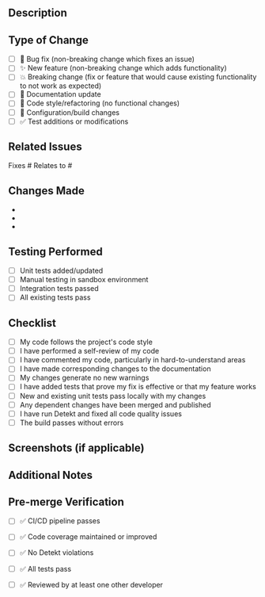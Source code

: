 ## Description
<!-- Provide a brief description of the changes in this PR -->

## Type of Change
<!-- Mark the relevant option with an "x" -->

- [ ] 🐛 Bug fix (non-breaking change which fixes an issue)
- [ ] ✨ New feature (non-breaking change which adds functionality)
- [ ] 💥 Breaking change (fix or feature that would cause existing functionality to not work as expected)
- [ ] 📝 Documentation update
- [ ] 🎨 Code style/refactoring (no functional changes)
- [ ] 🔧 Configuration/build changes
- [ ] ✅ Test additions or modifications

## Related Issues
<!-- Link any related issues using #issue_number -->

Fixes #
Relates to #

## Changes Made
<!-- Provide a detailed list of changes made -->

- 
- 
- 

## Testing Performed
<!-- Describe the testing you've done -->

- [ ] Unit tests added/updated
- [ ] Manual testing in sandbox environment
- [ ] Integration tests passed
- [ ] All existing tests pass

## Checklist
<!-- Mark completed items with an "x" -->

- [ ] My code follows the project's code style
- [ ] I have performed a self-review of my code
- [ ] I have commented my code, particularly in hard-to-understand areas
- [ ] I have made corresponding changes to the documentation
- [ ] My changes generate no new warnings
- [ ] I have added tests that prove my fix is effective or that my feature works
- [ ] New and existing unit tests pass locally with my changes
- [ ] Any dependent changes have been merged and published
- [ ] I have run Detekt and fixed all code quality issues
- [ ] The build passes without errors

## Screenshots (if applicable)
<!-- Add screenshots to help explain your changes -->

## Additional Notes
<!-- Add any additional notes, concerns, or context -->

## Pre-merge Verification
<!-- Automated checks that must pass before merging -->

- [ ] ✅ CI/CD pipeline passes
- [ ] ✅ Code coverage maintained or improved
- [ ] ✅ No Detekt violations
- [ ] ✅ All tests pass
- [ ] ✅ Reviewed by at least one other developer

